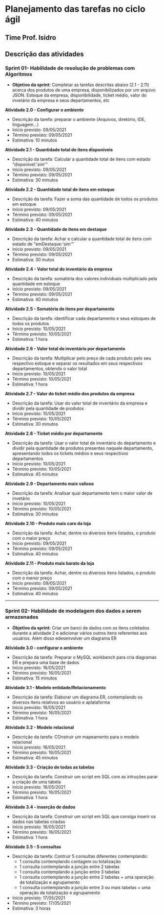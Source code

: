 # Planejamento das tarefas no ciclo ágil
## Time Prof. Isidro
## Descrição das atividades

### Sprint 01- Habilidade de resolução de problemas com Algoritmos ###

 - **Objetivo da sprint:** Completar as tarefas descritas abaixo (2.1 - 2.11) acerca dos produtos de uma empresa, disponibilizados por um arquivo JSON. Estoque da empresa, disponibilidade, ticket médio, valor do invetário da empresa e seus departamentos, etc

**Atividade 2.0 - Configurar o ambiente**
- Descrição da tarefa: preparar o ambiente (Arquivos, diretório, IDE, linguagem...)
- Início previsto: 09/05/2021
- Término previsto: 09/05/2021
- Estimativa: 10 minutos

**Atividade 2.1 - Quantidade total de itens disponíveis**
- Descrição da tarefa: Calcular a quantidade total de itens com estado "disponível:'sim'"
- Início previsto: 09/05/2021
- Término previsto: 09/05/2021
- Estimativa: 30 minutos

**Atividade 2.2 - Quantidade total de itens em estoque**
- Descrição da tarefa: Fazer a soma das quantidade de todos os produtos em estoque 
- Início previsto: 09/05/2021
- Término previsto: 09/05/2021
- Estimativa: 40 minutos

**Atividade 2.3 - Quantidade de itens em destaque**
- Descrição da tarefa: Achar e calcular a quantidade total de itens com estado de "emDestaque:'sim'"
- Início previsto: 09/05/2021
- Término previsto: 09/05/2021
- Estimativa: 30 inutos

**Atividade 2.4 - Valor total do inventário da empresa**
- Descrição da tarefa: somatória dos valores individuais multiplicado pela quantidade em estoque
- Início previsto: 09/05/2021
- Término previsto: 09/05/2021
- Estimativa: 40 minutos

**Atividade 2.5 - Somatória de itens por departamento**
- Descrição da tarefa: identificar cada departamento e seus estoques de todos os produtos 
- Início previsto: 10/05/2021
- Término previsto: 10/05/2021
- Estimativa: 1 hora

**Atividade 2.6 - Valor total do inventário por departamento**
- Descrição da tarefa: Multiplicar pelo preço de cada produto pelo seu respectivo estoque e separar os resultados em seus respectivos departamentos, obtendo o valor total
- Início previsto: 10/05/2021
- Término previsto: 10/05/2021
- Estimativa: 1 hora

**Atividade 2.7 - Valor do ticket médio dos produtos da empresa**
- Descrição da tarefa: Usar do valor total de inventário da empresa e dividir pela quantidade de produtos
- Início previsto: 10/05/2021
- Término previsto: 10/05/2021
- Estimativa: 30 minutos

**Atividade 2.8 - Ticket médio por departamento**
- Descrição da tarefa: Usar o valor total de inventário do departamento e dividir pela quantidade de produtos presentes naquele departamento, apresentando todos os tickets médios e seus respectivos departamentos
- Início previsto: 10/05/2021
- Término previsto: 10/05/2021
- Estimativa: 45 minutos

**Atividade 2.9 - Departamento mais valioso**
- Descrição da tarefa: Analisar qual departamento tem o maior valor de invetário
- Início previsto: 10/05/2021
- Término previsto: 10/05/2021
- Estimativa: 30 minutos

**Atividade 2.10 - Produto mais caro da loja**
- Descrição da tarefa: Achar, dentre os diversos itens listados, o produto com o maior preço
- Início previsto: 09/05/2021
- Término previsto: 09/05/2021
- Estimativa: 40 minutos

**Atividade 2.11 - Produto mais barato da loja**
- Descrição da tarefa: Achar, dentre os diversos itens listados, o produto com o menor preço
- Início previsto: 09/05/2021
- Término previsto: 09/05/2021
- Estimativa: 40 minutos

---

### Sprint 02- Habilidade de modelagem dos dados a serem armazenados ###

 - **Objetivo da sprint:** Criar um banci de dados com os itens coletados durante a atividade 2 e adicionar vários outros itens referentes aos usuários. Além disso edesenvolver um diagrama ER

**Atividade 3.0 - configurar o ambiente**
- Descrição da tarefa: Preparar o MySQL workbench para cria diagramas ER e prepara uma base de dados
- Início previsto: 16/05/2021
- Término previsto: 16/05/2021
- Estimativa: 15 minutos

**Atividade 3.1 - Modelo entidade/Relacionamento**
- Descrição da tarefa: Elaborar um diagrama ER, contemplando os diversos itens relativos ao usuário e aplataforma
- Início previsto: 16/05/2021
- Término previsto: 16/05/2021
- Estimativa: 1 hora

**Atividade 3.2 - Modelo relacional**
- Descrição da tarefa: COnstruir um mapeamento para o modelo relacional
- Início previsto: 16/05/2021
- Término previsto: 16/05/2021
- Estimativa: 45 minutos

**Atividade 3.3 - Criação de todas as tabelas**
- Descrição da tarefa: Construir um script em SQL com as intruções parar a criação de uma tabela
- Início previsto: 16/05/2021
- Término previsto: 16/05/2021
- Estimativa: 1 hora

**Atividade 3.4 - inserção de dados**
- Descrição da tarefa: Construir um script em SQL que consiga inserir os dados nas tabelas criadas
- Início previsto: 16/05/2021
- Término previsto: 16/05/2021
- Estimativa: 1 hora

**Atividade 3.5 - 5 consultas**
- Descrição da tarefa: Contruir 5 consultas diferentes contemplando:
  - 1 consulta contemplando contagem ou totalização
  - 1 consulta contemplando a junção entre 2 tabelas
  - 1 consulta contemplando a junção entre 3 tabelas
  - 1 consulta contemplando a junção entre 2 tabelas + uma operação de totalização e agrupamento
  - 1 consulta contemplando a junção entre 3 ou mais tabelas + uma operação de totalização e agrupamento
- Início previsto: 17/05/2021
- Término previsto: 17/05/2021
- Estimativa: 3 horas
